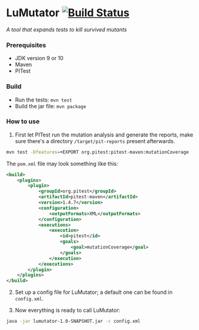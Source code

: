 # LuMutator [![Build Status](https://travis-ci.com/ZhongXiLu/LuMutator.svg?token=8ED8fdyNhxKsYhegKEJg&branch=master)](https://travis-ci.com/ZhongXiLu/LuMutator)

*A tool that expands tests to kill survived mutants*


### Prerequisites

- JDK version 9 or 10
- Maven
- PITest

### Build

- Run the tests: `mvn test`
- Build the jar file: `mvn package`

### How to use

1. First let PITest run the mutation analysis and generate the reports,
make sure there's a directory `/target/pit-reports` present afterwards.
```bash
mvn test -Dfeatures=+EXPORT org.pitest:pitest-maven:mutationCoverage
```
The `pom.xml` file may look something like this:
```xml
<build>
    <plugins>
        <plugin>
            <groupId>org.pitest</groupId>
            <artifactId>pitest-maven</artifactId>
            <version>1.4.7</version>
            <configuration>
                <outputFormats>XML</outputFormats>
            </configuration>
            <executions>
                <execution>
                    <id>pitest</id>
                    <goals>
                        <goal>mutationCoverage</goal>
                    </goals>
                </execution>
            </executions>
        </plugin>
    </plugins>
</build>
```

2. Set up a config file for LuMutator; a default one can be found in `config.xml`.

3. Now everything is ready to call LuMutator:
```bash
java -jar lumutator-1.0-SNAPSHOT.jar -c config.xml
```
